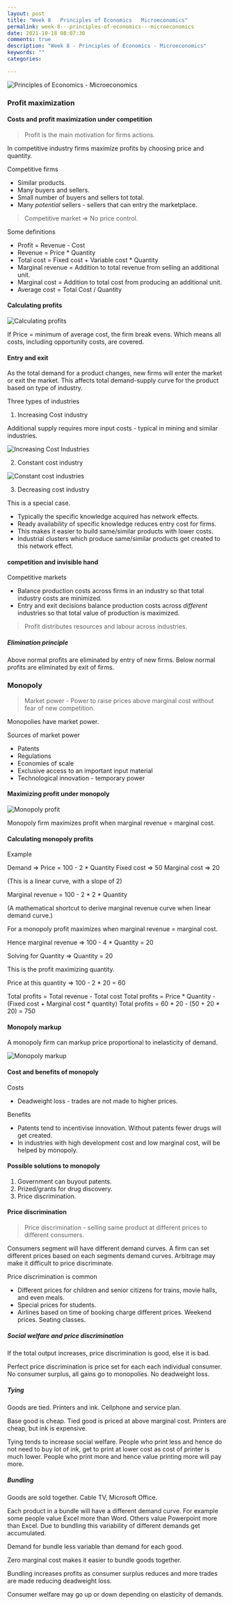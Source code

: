 ```yaml
---
layout: post
title: "Week 8   Principles of Economics   Microeconomics"
permalink: week-8---principles-of-economics---microeconomics
date: 2021-10-18 08:07:30
comments: true
description: "Week 8 - Principles of Economics - Microeconomics"
keywords: ""
categories:

---
```


![Principles of Economics - Microeconomics](/images/microeconomics-course.png)

### Profit maximization

#### Costs and profit maximization under competition

> Profit is the main motivation for firms actions.

In competitive industry firms maximize profits by choosing price and quantity.

Competitive firms
* Similar products.
* Many buyers and sellers.
* Small number of buyers and sellers tot total.
* Many _potential_ sellers - sellers that can entry the marketplace.

> Competitive market => No price control.

Some definitions
* Profit = Revenue - Cost
* Revenue = Price * Quantity
* Total cost = Fixed cost + Variable cost * Quantity
* Marginal revenue = Addition to total revenue from selling an additional unit.
* Marginal cost = Addition to total cost from producing an additional unit.
* Average cost = Total Cost / Quantity

#### Calculating profits

![Calculating profits](/images/profits.png)


If Price = minimum of average cost, the firm break evens. Which means all costs, including opportunity costs, are covered.

#### Entry and exit

As the total demand for a product changes, new firms will enter the market or exit the market. This affects total demand-supply curve for the product based on type of industry.

Three types of industries

1. Increasing Cost industry

Additional supply requires more input costs - typical in mining and similar industries.

![Increasing Cost Industries](/images/increasing-cost-industries.png)

2. Constant cost industry

![Constant cost industries](/images/constant-price.png)

3. Decreasing cost industry

This is a special case.
* Typically the specific knowledge acquired has network effects.
* Ready availability of specific knowledge reduces entry cost for firms.
* This makes it easier to build same/similar products with lower costs.
* Industrial clusters which produce same/similar products get created to this network effect.

#### competition and invisible hand

Competitive markets
* Balance production costs across firms in an industry so that total industry costs are minimized.
* Entry and exit decisions balance production costs across _different_ industries so that total value of production is maximized.

> Profit distributes resources and labour across industries.

##### Elimination principle

Above normal profits are eliminated by entry of new firms. Below normal profits are eliminated by exit of firms.

### Monopoly

> Market power - Power to raise prices above marginal cost without fear of new competition.

Monopolies have market power.

Sources of market power
* Patents
* Regulations
* Economies of scale
* Exclusive access to an important input material
* Technological innovation - temporary power

#### Maximizing profit under monopoly

![Monopoly profit](/images/monopoly-profit.png)

Monopoly firm maximizes profit when marginal revenue = marginal cost.

#### Calculating monopoly profits

Example

Demand => Price = 100 - 2 * Quantity
Fixed cost => 50
Marginal cost => 20

(This is a linear curve, with a slope of 2)

Marginal revenue = 100 - 2 * 2 * Quantity

(A mathematical shortcut to derive marginal revenue curve when linear demand curve.)

For a monopoly profit maximizes when marginal revenue = marginal cost.

Hence marginal revenue => 100 - 4 * Quantity = 20

Solving for Quantity => Quantity = 20

This is the profit maximizing quantity.

Price at this quantity => 100 - 2 * 20 = 60

Total profits = Total revenue - Total cost
Total profits = Price * Quantity - (Fixed cost + Marginal cost * quantity)
Total profits = 60 * 20 - (50 + 20 * 20) = 750

#### Monopoly markup

A monopoly firm can markup price proportional to inelasticity of demand.

![Monopoly markup](/images/monopoly-markup.png)


#### Cost and benefits of monopoly

Costs
* Deadweight loss - trades are not made to higher prices.

Benefits
* Patents tend to incentivise innovation. Without patents fewer drugs will get created.
* In industries with high development cost and low marginal cost, will be helped by monopoly.

#### Possible solutions to monopoly

1. Government can buyout patents.
2. Prized/grants for drug discovery.
3. Price discrimination.

#### Price discrimination

> Price discrimination - selling same product at different prices to different consumers.

Consumers segment will have different demand curves. A firm can set different prices based on each segments demand curves. Arbitrage may make it difficult to price discriminate.

Price discrimination is common
* Different prices for children and senior citizens for trains, movie halls, and even meals.
* Special prices for students.
* Airlines based on time of booking charge different prices. Weekend prices. Seating classes.

##### Social welfare and price discrimination

If the total output increases, price discrimination is good, else it is bad.

Perfect price discrimination is price set for each each individual consumer. No consumer surplus, all gains go to monopolies. No deadweight loss.

##### Tying

Goods are tied. Printers and ink. Cellphone and service plan.

Base good is cheap. Tied good is priced at above marginal cost. Printers are cheap, but ink is expensive.

Tying tends to increase social welfare. People who print less and hence do not need to buy lot of ink, get to print at lower cost as cost of printer is much lower. People who print more and hence value printing more will pay more.

##### Bundling

Goods are sold together. Cable TV, Microsoft Office.

Each product in a bundle will have a different demand curve. For example some people value Excel more than Word. Others value Powerpoint more than Excel. Due to bundling this variability of different demands get accumulated.

Demand for bundle less variable than demand for each good.

Zero marginal cost makes it easier to bundle goods together.

Bundling increases profits as consumer surplus reduces and more trades are made reducing deadweight loss.

Consumer welfare may go up or down depending on elasticity of demands.
